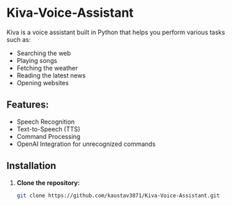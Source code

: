 # Kiva-Voice-Assistant

Kiva is a voice assistant built in Python that helps you perform various tasks such as:
- Searching the web
- Playing songs
- Fetching the weather
- Reading the latest news
- Opening websites

## Features:
- Speech Recognition
- Text-to-Speech (TTS)
- Command Processing
- OpenAI Integration for unrecognized commands

## Installation

1. **Clone the repository:**
   ```bash
   git clone https://github.com/kaustav3071/Kiva-Voice-Assistant.git
